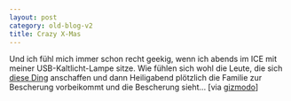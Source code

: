 ```yaml
---
layout: post
category: old-blog-v2
title: Crazy X-Mas
---
```


Und ich fühl mich immer schon recht geekig, wenn ich abends im ICE mit meiner USB-Kaltlicht-Lampe sitze. Wie fühlen sich wohl die Leute, die sich [diese Ding](http://www.tomatochip.com/servlet/com.gcm.servlet.commodity.CommodityView?command=createProcurement&supplierID=473&commodityID=3366&searchIndex=3) anschaffen und dann Heiligabend plötzlich die Familie zur Bescherung vorbeikommt und die Bescherung sieht... [via [gizmodo](http://www.gizmodo.com/archives/010180.php#010180)]
